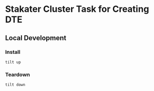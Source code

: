 # Stakater Cluster Task for Creating DTE

## Local Development

### Install

```
tilt up
```

### Teardown

```
tilt down
```